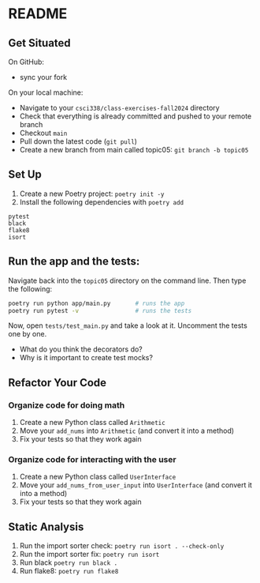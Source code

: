 # README

## Get Situated
On GitHub:
* sync your fork

On your local machine:
* Navigate to your `csci338/class-exercises-fall2024` directory
* Check that everything is already committed and pushed to your remote branch
* Checkout `main`
* Pull down the latest code (`git pull`)
* Create a new branch from main called topic05: `git branch -b topic05`



## Set Up
1. Create a new Poetry project: `poetry init -y`
2. Install the following dependencies with `poetry add`

```
pytest
black
flake8
isort
```

## Run the app and the tests:
Navigate back into the `topic05` directory on the command line. Then type the following:

```bash
poetry run python app/main.py       # runs the app
poetry run pytest -v                # runs the tests
```

Now, open `tests/test_main.py` and take a look at it. Uncomment the tests one by one.
* What do you think the decorators do?
* Why is it important to create test mocks?

## Refactor Your Code

### Organize code for doing math
1. Create a new Python class called `Arithmetic`
2. Move your `add_nums` into `Arithmetic` (and convert it into a method)
3. Fix your tests so that they work again


### Organize code for interacting with the user
1. Create a new Python class called `UserInterface`
2. Move your `add_nums_from_user_input` into `UserInterface` (and convert it into a method)
3. Fix your tests so that they work again


## Static Analysis
1. Run the import sorter check: `poetry run isort . --check-only`
1. Run the import sorter fix: `poetry run isort`
2. Run black `poetry run black .`
3. Run flake8: `poetry run flake8`